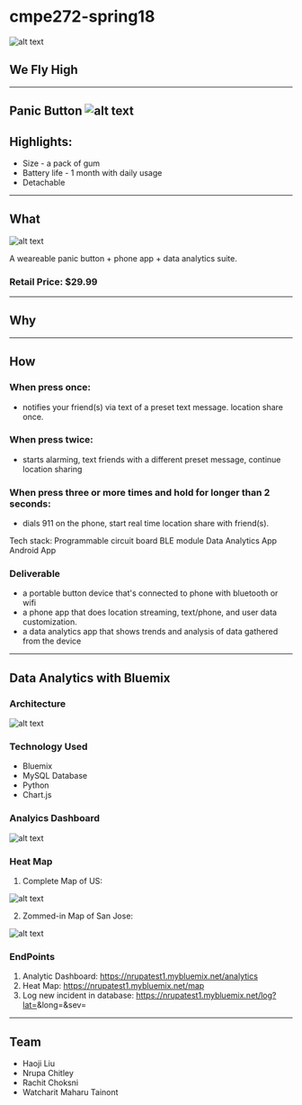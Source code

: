 # cmpe272-spring18

![alt text](https://github.com/SJSU272LabSP18/Project-Team-20/raw/master/wiki/img/banner.jpg "banner")

## We Fly High

---

## Panic Button ![alt text](https://github.com/SJSU272LabSP18/Project-Team-20/blob/master/wiki/img/icon.png "icon")

## Highlights:

* Size - a pack of gum
* Battery life - 1 month with daily usage
* Detachable

---

## What

![alt text](https://github.com/SJSU272LabSP18/Project-Team-20/raw/master/wiki/img/device_sketch.png "device_sketch")


A weareable panic button + phone app + data analytics suite.

### Retail Price: $29.99

---

## Why

---

## How

### When press once:
* notifies your friend(s) via text of a preset text message. location share once.

### When press twice:
* starts alarming, text friends with a different preset message, continue location sharing

### When press three or more times and hold for longer than 2 seconds:
* dials 911 on the phone, start real time location share with friend(s).

Tech stack:
Programmable circuit board
BLE module
Data Analytics App
Android App

### Deliverable
* a portable button device that's connected to phone with bluetooth or wifi
* a phone app that does location streaming, text/phone, and user data customization.
* a data analytics app that shows trends and analysis of data gathered from the device

---

## Data Analytics with Bluemix

### Architecture

![alt text](https://github.com/SJSU272LabSP18/Project-Team-20/raw/master/wiki/img/architecture.png "architecture")

### Technology Used

* Bluemix
* MySQL Database
* Python
* Chart.js

### Analyics Dashboard

![alt text](https://github.com/SJSU272LabSP18/Project-Team-20/raw/master/wiki/img/dsahboard.png "dashboard")

### Heat Map

1. Complete Map of US:

![alt text](https://github.com/SJSU272LabSP18/Project-Team-20/raw/master/wiki/img/map2.png "us_map")

2. Zommed-in Map of San Jose:

![alt text](https://github.com/SJSU272LabSP18/Project-Team-20/raw/master/wiki/img/map1.png "san_jose_map")

### EndPoints

1. Analytic Dashboard: https://nrupatest1.mybluemix.net/analytics
2. Heat Map: https://nrupatest1.mybluemix.net/map
3. Log new incident in database: https://nrupatest1.mybluemix.net/log?lat=<LATITUDE>&long=<LONGITITUDE>&sev=<SEVERITY>

---

## Team
* Haoji Liu
* Nrupa Chitley
* Rachit Choksni
* Watcharit Maharu Tainont
